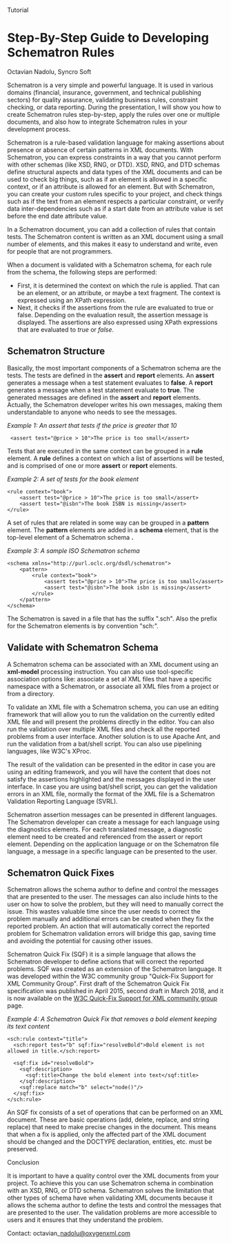 Tutorial

# Step-By-Step Guide to Developing Schematron Rules

Octavian Nadolu, Syncro Soft

Schematron is a very simple and powerful language. It is used in various domains (financial, insurance, government, and technical publishing sectors) for quality assurance, validating business rules, constraint checking, or data reporting. During the presentation, I will show you how to create Schematron rules step-by-step, apply the rules over one or multiple documents, and also how to integrate Schematron rules in your development process.

Schematron is a rule-based validation language for making assertions about presence or absence of certain patterns in XML documents. With Schematron, you can express constraints in a way that you cannot perform with other schemas (like XSD, RNG, or DTD). XSD, RNG, and DTD schemas define structural aspects and data types of the XML documents and can be used to check big things, such as if an element is allowed in a specific context, or if an attribute is allowed for an element. But with Schematron, you can create your custom rules specific to your project, and check things such as if the text from an element respects a particular constraint, or verify data inter-dependencies such as if a start date from an attribute value is set before the end date attribute value.

In a Schematron document, you can add a collection of rules that contain tests. The Schematron content is written as an XML document using a small number of elements, and this makes it easy to understand and write, even for people that are not programmers.

When a document is validated with a Schematron schema, for each rule from the schema, the following steps are performed:

- First, it is determined the context on which the rule is applied. That can be an element, or an attribute, or maybe a text fragment. The context is expressed using an XPath expression.
- Next, it checks if the assertions from the rule are evaluated to true or false. Depending on the evaluation result, the assertion message is displayed. The assertions are also expressed using XPath expressions that are evaluated to _true_ or _false_.


## Schematron Structure

Basically, the most important components of a Schematron schema are the tests. The tests are defined in the **assert** and **report** elements. An **assert** generates a message when a test statement evaluates to **false**. A **report** generates a message when a test statement evaluate to **true**. The generated messages are defined in the **assert** and **report** elements. Actually, the Schematron developer writes his own messages, making them understandable to anyone who needs to see the messages.

_Example 1: An assert that tests if the price is greater that 10_


```
 <assert test="@price > 10">The price is too small</assert>
```

Tests that are executed in the same context can be grouped in a **rule** element. A **rule** defines a context on which a list of assertions will be tested, and is comprised of one or more **assert** or **report** elements.

_Example 2: A set of tests for the book element_
```
<rule context="book">
    <assert test="@price > 10">The price is too small</assert>
    <assert test="@isbn">The book ISBN is missing</assert>
</rule>
```

A set of rules that are related in some way can be grouped in a **pattern** element. The **pattern** elements are added in a **schema** element, that is the top-level element of a Schematron schema **.**

_Example 3: A sample ISO Schematron schema_

```
<schema xmlns="http://purl.oclc.org/dsdl/schematron">
    <pattern>
        <rule context="book">
            <assert test="@price > 10">The price is too small</assert>
            <assert test="@isbn">The book isbn is missing</assert>
        </rule>
    </pattern>
</schema>
```


The Schematron is saved in a file that has the suffix ".sch". Also the prefix for the Schematron elements is by convention "sch:".


## Validate with Schematron Schema

A Schematron schema can be associated with an XML document using an **xml-model** processing instruction. You can also use tool-specific association options like: associate a set al XML files that have a specific namespace with a Schematron, or associate all XML files from a project or from a directory.

To validate an XML file with a Schematron schema, you can use an editing framework that will allow you to run the validation on the currently edited XML file and will present the problems directly in the editor.  You can also run the validation over multiple XML files and check all the reported problems from a user interface. Another solution is to use Apache Ant, and run the validation from a bat/shell script. You can also use pipelining languages, like W3C&#39;s XProc.

The result of the validation can be presented in the editor in case you are using an editing framework, and you will have the content that does not satisfy the assertions highlighted and the messages displayed in the user interface. In case you are using bat/shell script, you can get the validation errors in an XML file, normally the format of the XML file is a Schematron Validation Reporting Language (SVRL).

Schematron assertion messages can be presented in different languages. The Schematron developer can create a message for each language using the diagnostics elements. For each translated message, a diagnostic element need to be created and referenced from the assert or report element. Depending on the application language or on the Schematron file language, a message in a specific language can be presented to the user.

## Schematron Quick Fixes

Schematron allows the schema author to define and control the messages that are presented to the user. The messages can also include hints to the user on how to solve the problem, but they will need to manually correct the issue. This wastes valuable time since the user needs to correct the problem manually and additional errors can be created when they fix the reported problem. An action that will automatically correct the reported problem for Schematron validation errors will bridge this gap, saving time and avoiding the potential for causing other issues.

Schematron Quick Fix (SQF) it is a simple language that allows the Schematron developer to define actions that will correct the reported problems. SQF was created as an extension of the Schematron language. It was developed within the W3C community group "Quick-Fix Support for XML Community Group". First draft of the Schematron Quick Fix specification was published in April 2015, second draft in March 2018, and it is now available on the [W3C Quick-Fix Support for XML community group](https://www.w3.org/community/quickfix/) page.

_Example 4: A Schematron Quick Fix that removes a bold element keeping its text content_

```
<sch:rule context="title">
  <sch:report test="b" sqf:fix="resolveBold">Bold element is not allowed in title.</sch:report>

  <sqf:fix id="resolveBold">
    <sqf:description>
      <sqf:title>Change the bold element into text</sqf:title>
    </sqf:description>
    <sqf:replace match="b" select="node()"/>
  </sqf:fix>
</sch:rule>
```


An SQF fix consists of a set of operations that can be performed on an XML document. These are basic operations (add, delete, replace, and string replace) that need to make precise changes in the document. This means that when a fix is applied, only the affected part of the XML document should be changed and the DOCTYPE declaration, entities, etc. must be preserved.

Conclusion

It is important to have a quality control over the XML documents from your project. To achieve this you can use Schematron schema in combination with an XSD, RNG, or DTD schema. Schematron solves the limitation that other types of schema have when validating XML documents because it allows the schema author to define the tests and control the messages that are presented to the user. The validation problems are more accessible to users and it ensures that they understand the problem.

Contact:
octavian\_nadolu@oxygenxml.com
